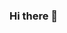 ### Hi there 👋

<!--
**nguyentruongduy/nguyentruongduy** is a ✨ _special_ ✨ repository because its `README.md` (this file) appears on your GitHub profile.

Here are some ideas to get you started:
Nguyễn Trường DUy 2001210567

- 🔭 I’m currently working on ...
- 🌱 I’m currently learning ...
- 👯 I’m looking to collaborate on ...
- 🤔 I’m looking for help with ...
- 💬 Ask me about ...
- 📫 How to reach me: ...
- 😄 Pronouns: ...
- ⚡ Fun fact: ...
-->
